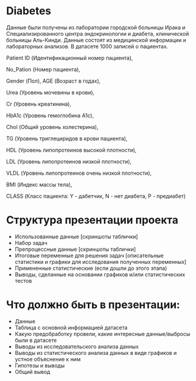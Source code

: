 # Diabetes
Данные  были получены из лаборатории городской больницы Ирака и Специализированного центра эндокринологии и диабета, клинической больницы Аль-Кинди. Данные состоят из медицинской информации и лабораторных анализов. В датасете 1000 записей о пациентах.

Patient ID (Идентификационный номер пациента), 

No_Pation (Номер пациента), 

Gender (Пол), AGE (Возраст в годах), 

Urea (Уровень мочевины в крови), 

Cr (Уровень креатинина), 

HbA1c (Уровень гемоглобина A1c), 

Chol (Общий уровень холестерина), 

TG (Уровень триглециридов в крови пациента), 

HDL (Уровень липопротеинов высокой плотности), 

LDL (Уровень липопротеинов низкой плотности), 

VLDL (Уровень липопротеинов очень низкой плотности), 

BMI (Индекс массы тела), 

CLASS (Класс пациента: Y - дабетчик, N - нет диабета, P - предиабет)


# Структура презентации проекта

- Использованные данные [скриншоты таблички]
- Набор задач
- Препроцессные данные [скриншоты таблички]
- Итоговые переменные для решения задач 
[описательные статистики и графики для исследования полученных переменных]
- Примененные статистические (если дошли до этого этапа)
- Выводы, сделанные на основании графиков и/или статистических тестов

# Что должно быть в презентации:

- Данные
- Таблица с основной информацией датасета
- Какую предобработку провели, какие интересные данные/выбросы были в датасете
- Выводы из исследовательского анализа данных
- Выводы из статистического анализа данных в виде графиков и устное объяснение к ним
- Гипотезы и выводы
- Общий вывод